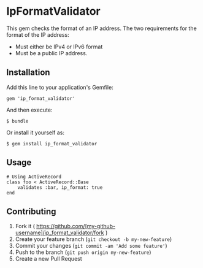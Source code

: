 # IpFormatValidator

This gem checks the format of an IP address.
The two requirements for the format of the IP address: 
- Must either be IPv4 or IPv6 format
- Must be a public IP address.

## Installation

Add this line to your application's Gemfile:

    gem 'ip_format_validator'

And then execute:

    $ bundle

Or install it yourself as:

    $ gem install ip_format_validator

## Usage

    # Using ActiveRecord
    class foo < ActiveRecord::Base
        validates :bar, ip_format: true
    end

## Contributing

1. Fork it ( https://github.com/[my-github-username]/ip_format_validator/fork )
2. Create your feature branch (`git checkout -b my-new-feature`)
3. Commit your changes (`git commit -am 'Add some feature'`)
4. Push to the branch (`git push origin my-new-feature`)
5. Create a new Pull Request